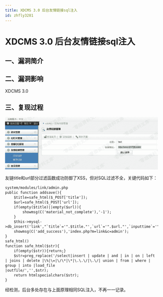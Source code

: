 ```yaml
---
title: XDCMS 3.0 后台友情链接sql注入
id: zhfly3281
---
```


# XDCMS 3.0 后台友情链接sql注入

## 一、漏洞简介

## 二、漏洞影响

XDCMS 3.0

## 三、复现过程

![image](../img/f84e7744b4b808110ef669a2a194980c.png)

友链title和url部分过滤函数成功防御了XSS，但对SQL过滤不全，关键代码如下：

```
system/modules/link/admin.php
public function addsave(){
	$title=safe_html($_POST['title']);
	$url=safe_html($_POST['url']);
	if(empty($title)||empty($url)){
		showmsg(C('material_not_complete'),'-1');
	}
	$this->mysql->db_insert('link',"`title`='".$title."',`url`='".$url."',`inputtime`='".datetime()."',`is_lock`=0");
	showmsg(C('add_success'),'index.php?m=link&c=admin');
}
safe_html()
function safe_html($str){
	if(empty($str)){return;}
	$str=preg_replace('/select|insert | update | and | in | on | left | joins | delete |\%|\=|\/\*|\*|\.\.\/|\.\/| union | from | where | group | into |load_file
|outfile/','',$str);
	return htmlspecialchars($str);
} 
```

经检测，后台多处存在与上面原理相同SQL注入，不再一一记录。